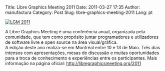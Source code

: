 Title: Libre Graphics Meeting 2011
Date: 2011-03-27 17:35
Author: manufactura
Category: Post
Slug: libre-graphics-meeting-2011
Lang: pt

[![LGM 2011]({static}/media/lgm2011-210x300.jpg "LGM 2011")]({static}/media/lgm2011.jpg)

A Libre Graphics Meeting é uma conferência anual, organizada pela
comunidade, que tem como propósito juntar programadores e utilizadores
de software livre e open source na área visual/gráfica.  
A edição deste ano realiza-se em Montréal entre 10 e 13 de Maio. Três
dias intensos com apresentações, mesas de discussão e muitas
oportunidades para a troca de conhecimento e experiências entre os
participantes. Mais informação na página oficial:
<http://libregraphicsmeeting.org/2011>


